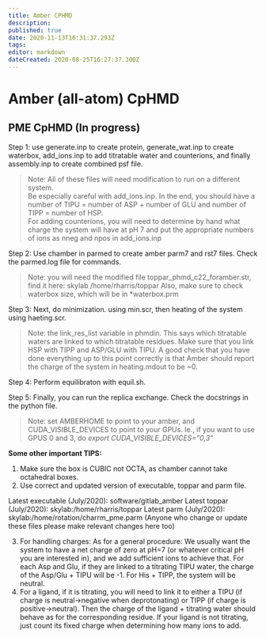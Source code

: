 ```yaml
---
title: Amber CPHMD
description: 
published: true
date: 2020-11-13T16:31:37.293Z
tags: 
editor: markdown
dateCreated: 2020-08-25T16:27:37.300Z
---
```


# Amber (all-atom) CpHMD
## PME CpHMD (In progress)

Step 1:  use generate.inp to create protein, generate_wat.inp to create waterbox, add_ions.inp to add titratable water and counterions, and finally assembly.inp to create combined psf file.
>Note:  All of these files will need modification to run on a different system.  
Be especially careful with add_ions.inp.  In the end, you should have a number of TIPU = number of ASP + number of GLU and number of TIPP = number of HSP.  
For adding counterions, you will need to determine by hand what charge the system will have at pH 7 and put the appropriate numbers of ions as nneg and npos in add_ions.inp

Step 2: Use chamber in parmed to create amber parm7 and rst7 files.  Check the parmed.log file for commands.
>Note: you will need the modified file toppar_phmd_c22_foramber.str, find it here: skylab /home/rharris/toppar
Also, make sure to check waterbox size, which will be in *waterbox.prm

Step 3:  Next, do minimization. using min.scr, then heating of the system using haeting.scr.
>Note: the link_res_list variable in phmdin. This says which titratable waters are linked to which titratable residues. Make sure that you link HSP with TIPP and ASP/GLU with TIPU. A good check that you have done everything up to this point correctly is that Amber should report the charge of the system in heating.mdout to be ~0.

Step 4: Perform equilibraton with equil.sh. 

Step 5: Finally, you can run the replica exchange.  Check the docstrings in the python file. 
>Note: set AMBERHOME to point to your amber, and CUDA_VISIBLE_DEVICES to point to your GPUs.  Ie., if you want to use GPUS 0 and 3, do *export CUDA_VISIBLE_DEVICES="0,3"*

**Some other important TIPS:**
1.  Make sure the box is CUBIC not OCTA, as chamber cannot take octahedral boxes.
2. Use correct and updated version of executable, toppar and parm file.

Latest executable (July/2020): software/gitlab_amber
Latest toppar (July/2020): skylab:/home/rharris/toppar 
Latest parm (July/2020): skylab:/home/rotation/charrm_pme.parm
(Anyone who change or update these files please make relevant changes here too)

3. For handling charges: As for a general procedure: We usually want the system to have a net charge of zero at pH=7 (or whatever critical pH you are interested in), and we add sufficient ions to achieve that. For each Asp and Glu, if they are linked to a titrating TIPU water, the charge of the Asp/Glu + TIPU will be -1. For His + TIPP, the system will be neutral.
4. For a ligand, if it is titrating, you will need to link it to either a TIPU (if charge is neutral->negative when deprotonating) or TIPP (if charge is positive->neutral). Then the charge of the ligand + titrating water should behave as for the corresponding residue. If your ligand is not titrating, just count its fixed charge when determining how many ions to add.

